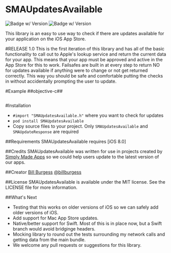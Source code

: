 SMAUpdatesAvailable
=====================================
![Badge w/ Version](https://cocoapod-badges.herokuapp.com/v/SMAUpdatesAvailable/badge.png)
![Badge w/ Version](https://cocoapod-badges.herokuapp.com/p/SMAUpdatesAvailable/badge.png)

This library is an easy to use way to check if there are updates available for your application on the iOS App Store.

#RELEASE 1.0
This is the first iteration of this library and has all of the basic functionality to call out to Apple's lookup service and return the current data for your app. This means that your app must be approved and active in the App Store for this to work. Failsafes are built in at every step to return NO for updates available if anything were to change or not get returned correctly. This way you should be safe and comfortable putting the checks in without accidentally prompting the user to update.

#Example
##objective-c##
``` objective-c


```

#Installation
* `#import "SMAUpdatesAvailable.h"` where you want to check for updates
* `pod install SMAUpdatesAvailable`
* Copy source files to your project. Only `SMAUpdatesAvailable` and `SMAUpdateResponse` are required

##Requirements
SMAUpdatesAvailable requires [iOS 8.0]

##Credits
SMAUpdatesAvailable was written for use in projects created by [Simply Made Apps](https://www.simpleinout.com) so we could help users update to the latest version of our apps.

##Creator
[Bill Burgess](https://github.com/billburgess) [@billburgess](https://twitter.com/billburgess)

##License
SMAUpdatesAvailable is available under the MIT license. See the LICENSE file for more information.

##What's Next
* Testing that this works on older versions of iOS so we can safely add older versions of iOS.
* Add support for Mac App Store updates.
* Native/better support for Swift. Most of this is in place now, but a Swift branch would avoid bridginge headers.
* Mocking library to round out the tests surrounding my network calls and getting data from the main bundle.
* We welcome any pull requests or suggestions for this library.
